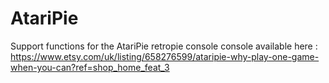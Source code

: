 # AtariPie
Support functions for the AtariPie retropie console
console available here : https://www.etsy.com/uk/listing/658276599/ataripie-why-play-one-game-when-you-can?ref=shop_home_feat_3

